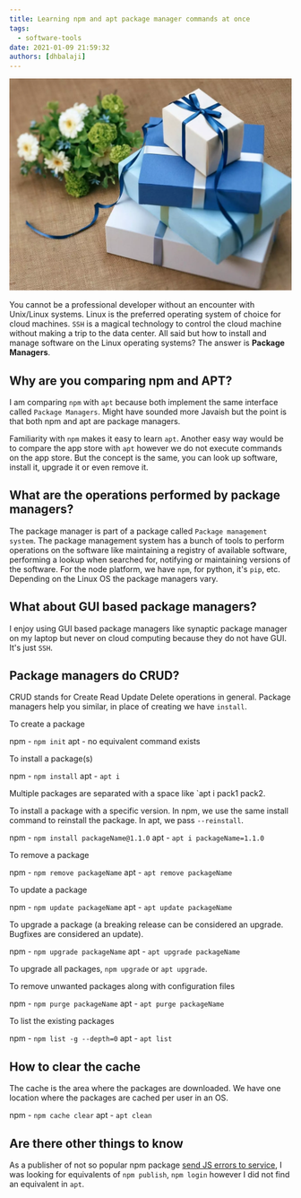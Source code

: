 ```yaml
---
title: Learning npm and apt package manager commands at once
tags:
  - software-tools
date: 2021-01-09 21:59:32
authors: [dhbalaji]
---
```


![gift packages](./assets/packages.webp)

You cannot be a professional developer without an encounter with Unix/Linux systems. Linux is the preferred operating system of choice for cloud machines. `SSH` is a magical technology to control the cloud machine without making a trip to the data center. All said but how to install and manage software on the Linux operating systems? The answer is **Package Managers**.

 
 
## Why are you comparing npm and APT?

I am comparing `npm` with `apt` because both implement the same interface called `Package Managers`. Might have sounded more Javaish but the point is that both npm and apt are package managers.

Familiarity with `npm` makes it easy to learn `apt`. Another easy way would be to compare the app store with `apt` however we do not execute commands on the app store. But the concept is the same, you can look up software, install it, upgrade it or even remove it.

## What are the operations performed by package managers? 

The package manager is part of a package called `Package management system`. The package management system has a bunch of tools to perform operations on the software like maintaining a registry of available software, performing a lookup when searched for, notifying or maintaining versions of the software. For the node platform, we have `npm`, for python, it's `pip`, etc. Depending on the Linux OS the package managers vary.

## What about GUI based package managers?

I enjoy using GUI based package managers like synaptic package manager on my laptop but never on cloud computing because they do not have GUI. It's just `SSH`.

## Package managers do CRUD?

CRUD stands for Create Read Update Delete operations in general. Package managers help you similar, in place of creating we have `install`.

To create a package

npm - `npm init`
apt - no equivalent command exists

To install a package(s)

npm - `npm install`
apt - `apt i`

Multiple packages are separated with a space like `apt i pack1 pack2.

To install a package with a specific version. In npm, we use the same install command to reinstall the package. In apt, we pass `--reinstall`.

npm - `npm install packageName@1.1.0`
apt - `apt i packageName=1.1.0`

To remove a package

npm - `npm remove packageName`
apt - `apt remove packageName`

To update a package

npm - `npm update packageName`
apt - `apt update packageName`

To upgrade a package (a breaking release can be considered an upgrade. Bugfixes are considered an update).

npm - `npm upgrade packageName`
apt - `apt upgrade packageName`

To upgrade all packages, `npm upgrade` or `apt upgrade`.

To remove unwanted packages along with configuration files

npm - `npm purge packageName`
apt - `apt purge packageName`

To list the existing packages

npm - `npm list -g --depth=0`
apt - `apt list`

## How to clear the cache

The cache is the area where the packages are downloaded. We have one location where the packages are cached per user in an OS.

npm - `npm cache clear`
apt - `apt clean`

## Are there other things to know

As a publisher of not so popular npm package [send JS errors to service](https://www.npmjs.com/package/send-js-errors-to-backend), I was looking for equivalents of `npm publish`, `npm login` however I did not find an equivalent in `apt`.
